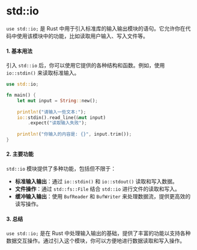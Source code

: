 # std::io

`use std::io;` 是 Rust 中用于引入标准库的输入输出模块的语句。它允许你在代码中使用该模块中的功能，比如读取用户输入、写入文件等。

#### 1. **基本用法**

引入 `std::io` 后，你可以使用它提供的各种结构和函数。例如，使用 `io::stdin()` 来读取标准输入。

```rust
use std::io;

fn main() {
    let mut input = String::new();
    
    println!("请输入一些文本:");
    io::stdin().read_line(&mut input)
        .expect("读取输入失败");
    
    println!("你输入的内容是: {}", input.trim());
}
```

#### 2. **主要功能**

`std::io` 模块提供了多种功能，包括但不限于：

* **标准输入输出**：通过 `io::stdin()` 和 `io::stdout()` 读取和写入数据。
* **文件操作**：通过 `std::fs::File` 结合 `std::io` 进行文件的读取和写入。
* **缓冲输入输出**：使用 `BufReader` 和 `BufWriter` 来处理数据流，提供更高效的读写操作。

#### 3. **总结**

`use std::io;` 是在 Rust 中处理输入输出的基础，提供了丰富的功能以支持各种数据交互操作。通过引入这个模块，你可以方便地进行数据读取和写入操作。

